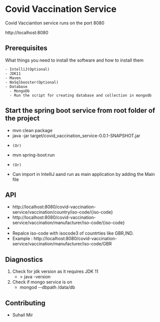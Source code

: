 # Covid Vaccination Service
Covid Vacciantion service runs on the port 8080

  http://localhost:8080

## Prerequisites

What things you need to install the software and how to install them

```
- IntelliJ(Optional)
- JDK11
- Maven
- NoSqlbooster(Optional)
- Database
  - MongoDb  
  - Run the script for creating database and collection in mongodb
```
## Start the spring boot service from root folder of the project
  - mvn clean package
  - java -jar target/covid_vaccination_service-0.0.1-SNAPSHOT.jar
   * ``(Or)``
  - mvn spring-boot:run
   * ``(Or)``
  - Can import in IntelliJ aand run as main application by adding the Main file

## API
  - http://localhost:8080/covid-vaccination-service/vaccination/country/iso-code/{iso-code}
  - http://localhost:8080/covid-vaccination-service/vaccination/manufacturer/iso-code/{iso-code}
  -
  - Repalce iso-code with isocode3 of countrties like GBR,IND.
  - Example : http://localhost:8080/covid-vaccination-service/vaccination/manufacturer/iso-code/GBR

## Diagnostics

1. Check for jdk version as it requires JDK 11
      - <terminal>> java -version
2.  Check if mongo service is on
      - mongod --dbpath <your-path>/data/db
       
## Contributing

 - Suhail Mir

